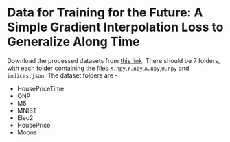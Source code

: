 # Data for Training for the Future: A Simple Gradient Interpolation Loss to Generalize Along Time

Download the processed datasets from [this link](https://drive.google.com/drive/folders/11F7FJYPq0mlL11pSI_FaRKOjqCdmxEnl?usp=sharing). There should be 7 folders, with each folder containing the files `X.npy`,`Y.npy`,`A.npy`,`U.npy` and `indices.json`.
The dataset folders are - 
* HousePriceTime
* ONP
* M5
* MNIST
* Elec2
* HousePrice
* Moons
